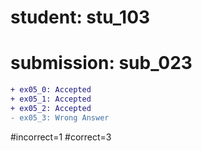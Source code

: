 # student: stu_103
# submission: sub_023

```diff
+ ex05_0: Accepted
+ ex05_1: Accepted
+ ex05_2: Accepted
- ex05_3: Wrong Answer
```
#incorrect=1
#correct=3
